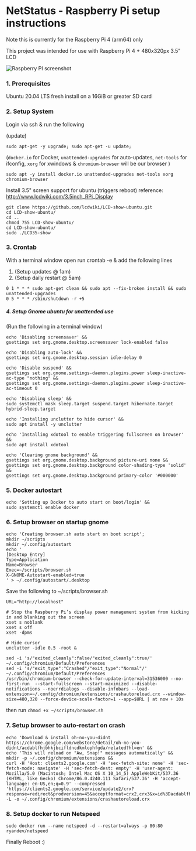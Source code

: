 # NetStatus - Raspberry Pi setup instructions
Note this is currently for the Raspberry Pi 4 (arm64) only

This project was intended for use with Raspberry Pi 4 + 480x320px 3.5" LCD

![Raspberry PI screenshot](https://raw.githubusercontent.com/Ryandev/NetStatus/master/documentation/rpi.jpg "Raspberry PI screenshot")

### 1. Prerequisites 
Ubuntu 20.04 LTS fresh install on a 16GiB or greater SD card

### 2. Setup System
Login via ssh & run the following

(update)
```
sudo apt-get -y upgrade; sudo apt-get -u update;
```
 
(`docker.io` for Docker, `unattended-upgrades` for auto-updates, `net-tools` for ifconfig, `xorg` for xwindows & `chromium-browser` will be our browser )
```
sudo apt -y install docker.io unattended-upgrades net-tools xorg chromium-browser
```

Install 3.5" screen support for ubuntu (triggers reboot)
reference: http://www.lcdwiki.com/3.5inch_RPi_Display
```
git clone https://github.com/lcdwiki/LCD-show-ubuntu.git
cd LCD-show-ubuntu/
cd ..
chmod 755 LCD-show-ubuntu/
cd LCD-show-ubuntu/
sudo ./LCD35-show 
```

 
### 3. Crontab
With a terminal window open run crontab -e & add the following lines
1. (Setup updates @ 1am)
2. (Setup daily restart @ 5am)
```
0 1 * * * sudo apt-get clean && sudo apt --fix-broken install && sudo unattended-upgrades
0 5 * * * /sbin/shutdown -r +5
```
 
 
##### 4. Setup Gnome ubuntu for unattended use
(Run the following in a terminal window)
```
echo 'Disabling screensaver' &&
gsettings set org.gnome.desktop.screensaver lock-enabled false
 
echo 'Disabling auto-lock' &&
gsettings set org.gnome.desktop.session idle-delay 0
 
echo 'Disable suspend' &&
gsettings set org.gnome.settings-daemon.plugins.power sleep-inactive-ac-type "nothing" &&
gsettings set org.gnome.settings-daemon.plugins.power sleep-inactive-ac-timeout 0
 
echo 'Disabling sleep' &&
sudo systemctl mask sleep.target suspend.target hibernate.target hybrid-sleep.target
 
echo 'Installing unclutter to hide cursor' &&
sudo apt install -y unclutter
 
echo 'Installing xdotool to enable triggering fullscreen on browser' &&
sudo apt install xdotool
 
echo 'Clearing gnome background' &&
gsettings set org.gnome.desktop.background picture-uri none &&
gsettings set org.gnome.desktop.background color-shading-type 'solid' &&
gsettings set org.gnome.desktop.background primary-color '#000000'
```
 
### 5. Docker autostart
```
echo 'Setting up Docker to auto start on boot/login' &&
sudo systemctl enable docker
```
 
### 6. Setup browser on startup gnome
```
echo 'Creating browser.sh auto start on boot script';
mkdir ~/scripts
mkdir ~/.config/autostart
echo '
[Desktop Entry]
Type=Application
Name=Browser
Exec=~/scripts/browser.sh
X-GNOME-Autostart-enabled=true
' > ~/.config/autostart/.desktop
```

Save the following to ~/scripts/browser.sh
```
URL="http://localhost"

# Stop the Raspberry Pi’s display power management system from kicking in and blanking out the screen
xset s noblank
xset s off
xset -dpms

# Hide cursor
unclutter -idle 0.5 -root &

sed -i 's/"exited_cleanly":false/"exited_cleanly":true/' ~/.config/chromium/Default/Preferences
sed -i 's/"exit_type":"Crashed"/"exit_type":"Normal"/' ~/.config/chromium/Default/Preferences
/usr/bin/chromium-browser --check-for-update-interval=31536000 --no-first-run  --start-fullscreen --start-maximized --disable-notifications --noerrdialogs --disable-infobars --load-extension=~/.config/chromium/extensions/crashautoreload.crx --window-size=480,320 --force-device-scale-factor=1 --app=$URL | at now + 10s
```
then run `chmod +x ~/scripts/browser.sh`

### 7. Setup browser to auto-restart on crash
```
echo 'Download & install oh-no-you-didnt https://chrome.google.com/webstore/detail/oh-no-you-didnt/acdablfhjbhkjbcifldncdkmlophfgda/related?hl=en' &&
echo 'This will reload on "Aw, Snap!" messages automatically' &&
mkdir -p ~/.config/chromium/extensions &&
curl -H 'Host: clients2.google.com' -H 'sec-fetch-site: none' -H 'sec-fetch-mode: navigate' -H 'sec-fetch-dest: empty' -H 'user-agent: Mozilla/5.0 (Macintosh; Intel Mac OS X 10_14_5) AppleWebKit/537.36 (KHTML, like Gecko) Chrome/86.0.4240.111 Safari/537.36' -H 'accept-language: en-US,en;q=0.9' --compressed 'https://clients2.google.com/service/update2/crx?response=redirect&prodversion=45&acceptformat=crx2,crx3&x=id%3Dacdablfhjbhkjbcifldncdkmlophfgda%26uc' -L -o ~/.config/chromium/extensions/crashautoreload.crx
```


### 8. Setup docker to run Netspeed
```
sudo docker run --name netspeed -d --restart=always -p 80:80 ryandev/netspeed
```

Finally Reboot :)